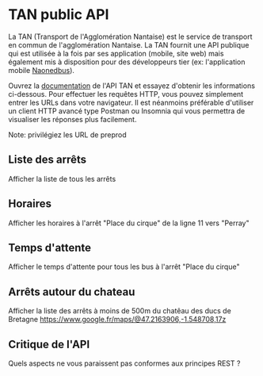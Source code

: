 # TAN public API

La TAN (Transport de l'Agglomération Nantaise) est le service de transport en commun de l'agglomération Nantaise. La TAN fournit une API publique qui est utilisée à la fois par ses application (mobile, site web) mais également mis à disposition pour des développeurs tier (ex: l'application mobile [Naonedbus](https://play.google.com/store/apps/details?id=net.naonedbus)).

Ouvrez la [documentation](https://nantesmetropole.opendatasoft.com//api/datasets/1.0/244400404_api-temps-reel-tan/attachments/version_3_de_la_documentation_de_l_api_pdf/) de l'API TAN et essayez d'obtenir les informations ci-dessous. Pour effectuer les requêtes HTTP, vous pouvez simplement entrer les URLs dans votre navigateur. Il est néanmoins préférable d'utiliser un client HTTP avancé type Postman ou Insomnia qui vous permettra de visualiser les réponses plus facilement.

Note: privilégiez les URL de preprod

## Liste des arrêts

Afficher la liste de tous les arrêts

## Horaires

Afficher les horaires à l'arrêt "Place du cirque" de la ligne 11 vers "Perray"

## Temps d'attente

Afficher le temps d'attente pour tous les bus à l'arrêt "Place du cirque"

## Arrêts autour du chateau

Afficher la liste des arrêts à moins de 500m du chatêau des ducs de Bretagne <https://www.google.fr/maps/@47.2163906,-1.548708,17z>

## Critique de l'API

Quels aspects ne vous paraissent pas conformes aux principes REST ?
